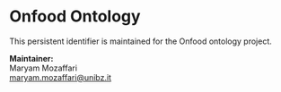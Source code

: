 # Onfood Ontology

This persistent identifier is maintained for the Onfood ontology project.

**Maintainer:**  
Maryam Mozaffari  
maryam.mozaffari@unibz.it


